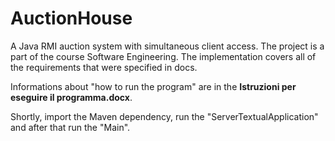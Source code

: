 # AuctionHouse
A Java RMI auction system with simultaneous client access.
The project is a part of the course Software Engineering. The implementation covers all of the requirements that were specified in docs.

Informations about "how to run the program" are in the **Istruzioni per eseguire il programma.docx**.

Shortly, import the Maven dependency, run the "ServerTextualApplication" and after that run the "Main".